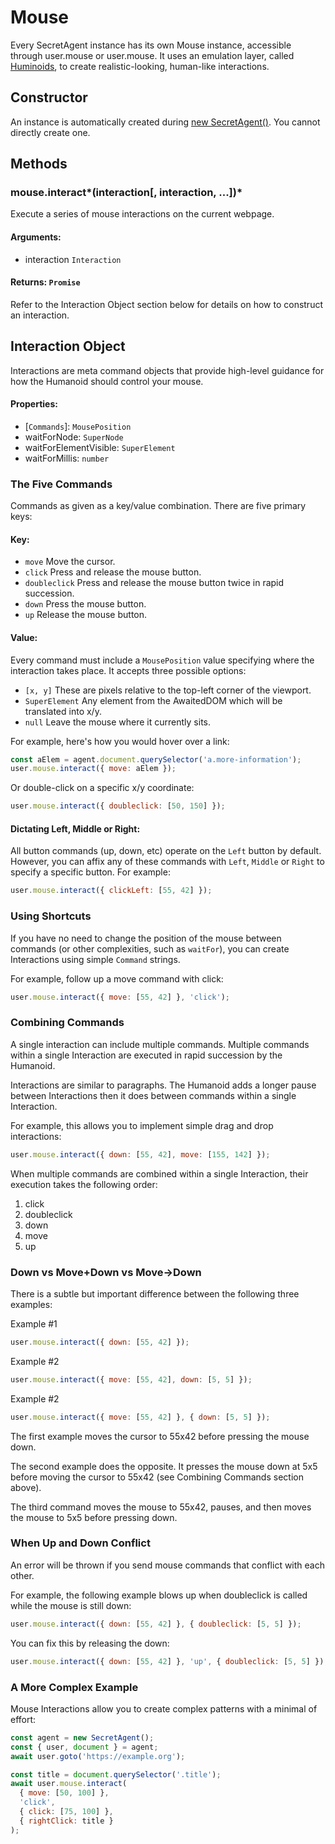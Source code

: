 # Mouse

Every SecretAgent instance has its own Mouse instance, accessible through user.mouse or user.mouse. It uses an emulation layer, called [Huminoids](../advanced-functionality/humanoids), to create realistic-looking, human-like interactions.

## Constructor
An instance is automatically created during [new SecretAgent()](./secret-agent#constructor). You cannot directly create one.

## Methods

### mouse.interact*(interaction\[, interaction, ...])*
Execute a series of mouse interactions on the current webpage.
#### **Arguments**:
- interaction `Interaction`
#### **Returns**: `Promise`

Refer to the Interaction Object section below for details on how to construct an interaction.

## Interaction Object

Interactions are meta command objects that provide high-level guidance for how the Humanoid should control your mouse.

#### **Properties**:
- \[`Commands`]: `MousePosition`
- waitForNode: `SuperNode`
- waitForElementVisible: `SuperElement`
- waitForMillis: `number`

### The Five Commands

Commands as given as a key/value combination. There are five primary keys:
#### **Key**:
- `move` Move the cursor.
- `click` Press and release the mouse button.
- `doubleclick` Press and release the mouse button twice in rapid succession.
- `down` Press the mouse button.
- `up` Release the mouse button.

#### **Value**:
Every command must include a `MousePosition` value specifying where the interaction takes place. It accepts three possible options:
- `[x, y]` These are pixels relative to the top-left corner of the viewport.
- `SuperElement` Any element from the AwaitedDOM which will be translated into x/y.
- `null` Leave the mouse where it currently sits.

For example, here's how you would hover over a link:

```js
const aElem = agent.document.querySelector('a.more-information');
user.mouse.interact({ move: aElem });
`````

Or double-click on a specific x/y coordinate:
```js
user.mouse.interact({ doubleclick: [50, 150] });
`````

#### **Dictating Left, Middle or Right**:
All button commands (up, down, etc) operate on the `Left` button by default. However, you can affix any of these commands with `Left`, `Middle` or `Right` to specify a specific button. For example:

```js
user.mouse.interact({ clickLeft: [55, 42] });
````

### Using Shortcuts

If you have no need to change the position of the mouse between commands (or other complexities, such as `waitFor`), you can create Interactions using simple `Command` strings.

For example, follow up a move command with click:

```js
user.mouse.interact({ move: [55, 42] }, 'click');
````

### Combining Commands

A single interaction can include multiple commands. Multiple commands within a single Interaction are executed in rapid succession by the Humanoid.

Interactions are similar to paragraphs. The Humanoid adds a longer pause between Interactions then it does between commands within a single Interaction.

For example, this allows you to implement simple drag and drop interactions:

```js
user.mouse.interact({ down: [55, 42], move: [155, 142] });
````

When multiple commands are combined within a single Interaction, their execution takes the following order:

1. click
2. doubleclick
3. down
4. move
5. up

###  Down vs Move+Down vs Move->Down
There is a subtle but important difference between the following three examples:

<label>
  Example #1
</label>

```js
user.mouse.interact({ down: [55, 42] });
````

<label>
  Example #2
</label>

```js
user.mouse.interact({ move: [55, 42], down: [5, 5] });
````

<label>
  Example #2
</label>

```js
user.mouse.interact({ move: [55, 42] }, { down: [5, 5] });
````

The first example moves the cursor to 55x42 before pressing the mouse down.

The second example does the opposite. It presses the mouse down at 5x5 before moving the cursor to 55x42 (see Combining Commands section above).

The third command moves the mouse to 55x42, pauses, and then moves the mouse to 5x5 before pressing down.

### When Up and Down Conflict

An error will be thrown if you send mouse commands that conflict with each other.

For example, the following example blows up when doubleclick is called while the mouse is still down:

```js
user.mouse.interact({ down: [55, 42] }, { doubleclick: [5, 5] });
````

You can fix this by releasing the down:

```js
user.mouse.interact({ down: [55, 42] }, 'up', { doubleclick: [5, 5] });
````

### A More Complex Example

Mouse Interactions allow you to create complex patterns with a minimal of effort:

```js
const agent = new SecretAgent();
const { user, document } = agent;
await user.goto('https://example.org');

const title = document.querySelector('.title');
await user.mouse.interact(
  { move: [50, 100] }, 
  'click', 
  { click: [75, 100] }, 
  { rightClick: title }
);
````

<!--### mouse.click*(x, y\[, options])*-->
<!--Shortcut for mouse.move, mouse.down and mouse.up.-->
<!--#### **Arguments**:-->
<!--- x `number`-->
<!--- y `number`-->
<!--- options `oObject`-->
<!--  - button `left | right | middle` defaults to left.-->
<!--  - clickCount `number` defaults to 1. See UIEvent.detail.-->
<!--  - delay `number` defaults to 0. Time to wait between mousedown and mouseup in milliseconds.-->
<!--#### **Returns**: `Promise`-->


<!--### mouse.down*(\[options])*-->
<!--Dispatches a mousedown event.-->
<!--#### **Arguments**:-->
<!--- options `object`-->
<!--  - button `left | right | middle` defaults to left.-->
<!--  - clickCount `number` defaults to 1. See UIEvent.detail.-->
<!--#### **Returns**: `Promise`-->

<!--### mouse.move*(x, y\[, options])*-->
<!--Dispatches a mousemove event.-->
<!--#### **Arguments**:-->
<!--- x `number`-->
<!--- y `number`-->
<!--- options `object`-->
<!--  - steps `number` defaults to 1. Sends intermediate mousemove events.-->
<!--#### **Returns**: `Promise`-->

<!--### mouse.up*(\[options])*-->
<!--Dispatches a mouseup event.-->
<!--#### **Arguments**:-->
<!--- options Object-->
<!--  - button `left | right | middle` defaults to left.-->
<!--  - clickCount `number` defaults to 1. See UIEvent.detail.-->
<!--#### **Returns**: `Promise`-->
